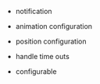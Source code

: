 - notification 

- animation configuration 
- position configuration 
- handle time outs
- configurable